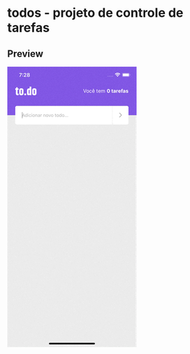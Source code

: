 # todos - projeto de controle de tarefas

## Preview

![](https://github.com/augusto-kuki/ignite-reactnative-desafio-todos/blob/main/assets/app.gif)

